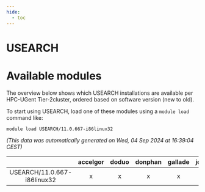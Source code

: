 ```yaml
---
hide:
  - toc
---
```


USEARCH
=======

# Available modules


The overview below shows which USEARCH installations are available per HPC-UGent Tier-2cluster, ordered based on software version (new to old).

To start using USEARCH, load one of these modules using a `module load` command like:

```shell
module load USEARCH/11.0.667-i86linux32
```

*(This data was automatically generated on Wed, 04 Sep 2024 at 16:39:04 CEST)*  

| |accelgor|doduo|donphan|gallade|joltik|shinx|skitty|
| :---: | :---: | :---: | :---: | :---: | :---: | :---: | :---: |
|USEARCH/11.0.667-i86linux32|x|x|x|x|x|-|x|
